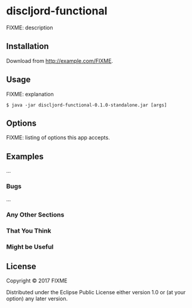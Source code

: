 # discljord-functional

FIXME: description

## Installation

Download from http://example.com/FIXME.

## Usage

FIXME: explanation

    $ java -jar discljord-functional-0.1.0-standalone.jar [args]

## Options

FIXME: listing of options this app accepts.

## Examples

...

### Bugs

...

### Any Other Sections
### That You Think
### Might be Useful

## License

Copyright © 2017 FIXME

Distributed under the Eclipse Public License either version 1.0 or (at
your option) any later version.
